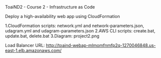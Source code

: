 ToaiND2 - Course 2 - Infrastructure as Code

Deploy a high-availability web app using CloudFormation

1.CloudFormation scripts: network.yml and network-parameters.json, udagram.yml and udagram-parameters.json
2.AWS CLI scripts: create.bat, update.bat, delete.bat
3.Diagram: project2.png

Load Balancer URL: http://toaind-webap-mlmomfnmfp2q-1270046848.us-east-1.elb.amazonaws.com/